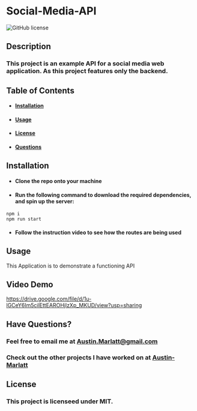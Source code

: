 # Social-Media-API
![GitHub license](https://img.shields.io/badge/license-MIT-purple.svg)

## Description 

### This project is an example API for a social media web application. As this project features only the backend.

## Table of Contents

* #### [Installation](#installation)

* #### [Usage](#usage)

* #### [License](#license)

* #### [Questions](#questions)

## Installation

* #### Clone the repo onto your machine
* #### Run the following command to download the required dependencies, and spin up the server:
```
npm i
npm run start
```
* #### Follow the instruction video to see how the routes are being used

## Usage

This Application is to demonstrate a functioning API

## Video Demo
https://drive.google.com/file/d/1u-lGCeY6Im5cilEttEAROHjlzXp_MKUD/view?usp=sharing


## Have Questions?

### Feel free to email me at [Austin.Marlatt@gmail.com](Austin.Marlatt@gmail.com)

### Check out the other projects I have worked on at [Austin-Marlatt](https://github.com/Austin-Marlatt/)

 ## License
  
  ### This project is licenseed under MIT.
